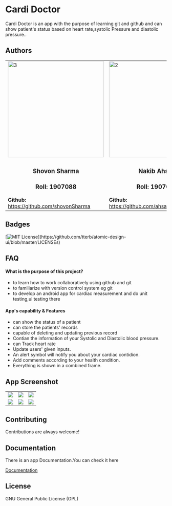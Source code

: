 
# Cardi Doctor

Cardi Doctor is an app with the purpose of learning git and github and can show 
patient's status based on heart rate,systolic Pressure and diastolic pressure..


## Authors
<table>
  <tr>
    <td><img src="https://github.com/shovonSharma/CardiacDoctor/blob/main/jessoreswari.jpeg" alt="3" width = 300px height = 300px></td>
    <td><img src="https://github.com/shovonSharma/CardiacDoctor/blob/main/nakib.png" alt="2" width = 300px height = 300px></td>
   </tr> 
   <tr>
      <td><h3 align='center'>Shovon Sharma</h3><h3 align='center'>Roll: 1907088</h3><b>Github: </b><a href="https://github.com/shovonSharma">https://github.com/shovonSharma</a></td>
      <td><h3 align='center'>Nakib Ahsan</h3><h3 align='center'>Roll: 1907086</h3><b>Github: </b><a href="https://github.com/ahsan07086">https://github.com/ahsan07086</a></td>
  </tr>
</table>



## Badges


[![MIT License](https://img.shields.io/apm/l/atomic-design-ui.svg?)](https://github.com/tterb/atomic-design-ui/blob/master/LICENSEs)

## FAQ

#### What is the purpose of this project?

- to learn how to work collaboratively using github and git
- to familiarize with version control system eg git
- to develop an android app for cardiac measurement and do unit testing,ui testing there

  

#### App's capability & Features

- can show the status of a patient
- can store the patients' records
- capable of deleting and updating previous record 
- Contian the information of your Systolic and Diastolic blood pressure.
- can Track heart rate 
- Update users' given inputs.
- An alert symbol will notify you about your cardiac contidion.
- Add comments according to your health condition.
- Everything is shown in a combined frame.

  

## App Screenshot

<table>
  <tr>
    <td><img src="https://github.com/shovonSharma/CardiacDoctor/blob/main/1.jpeg"></td>
    <td><img src="https://github.com/shovonSharma/CardiacDoctor/blob/main/2.jpeg"></td>
    <td><img src="https://github.com/shovonSharma/CardiacDoctor/blob/main/3.jpeg"></td>
   </tr>
   <tr>
    <td><img src="https://github.com/shovonSharma/CardiacDoctor/blob/main/4.jpeg"></td>
    <td><img src="https://github.com/shovonSharma/CardiacDoctor/blob/main/5.jpeg"></td>
    <td><img src="https://github.com/shovonSharma/CardiacDoctor/blob/main/6.jpeg"></td>
   </tr>
</table>

## Contributing

Contributions are always welcome!




## Documentation
There is an app Documentation.You can check it here

[Documentation](https://exoalam.github.io/com/example/cardiacrecorder/package-summary.html)


## License

GNU General Public License (GPL)

